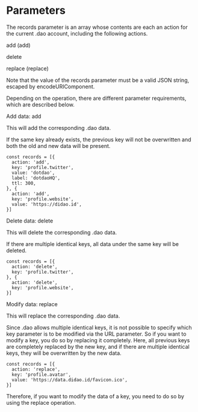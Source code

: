 # Parameters

The records parameter is an array whose contents are each an action for the current .dao account, including the following actions.

add (add)

delete

replace (replace)

Note that the value of the records parameter must be a valid JSON string, escaped by encodeURIComponent.

Depending on the operation, there are different parameter requirements, which are described below.

Add data: add

This will add the corresponding .dao data.

If the same key already exists, the previous key will not be overwritten and both the old and new data will be present.

```
const records = [{
  action: 'add',
  key: 'profile.twitter',
  value: 'dotdao',
  label: 'dotdaoHQ',
  ttl: 300,
}, {
  action: 'add',
  key: 'profile.website',
  value: 'https://didao.id',
}]
```

Delete data: delete

This will delete the corresponding .dao data.

If there are multiple identical keys, all data under the same key will be deleted.

```
const records = [{
  action: 'delete',
  key: 'profile.twitter',
}, {
  action: 'delete',
  key: 'profile.website',
}]
```

Modify data: replace

This will replace the corresponding .dao data.

Since .dao allows multiple identical keys, it is not possible to specify which key parameter is to be modified via the URL parameter. So if you want to modify a key, you do so by replacing it completely. Here, all previous keys are completely replaced by the new key, and if there are multiple identical keys, they will be overwritten by the new data.

```
const records = [{
  action: 'replace',
  key: 'profile.avatar',
  value: 'https://data.didao.id/favicon.ico',
}]
```

Therefore, if you want to modify the data of a key, you need to do so by using the replace operation.
